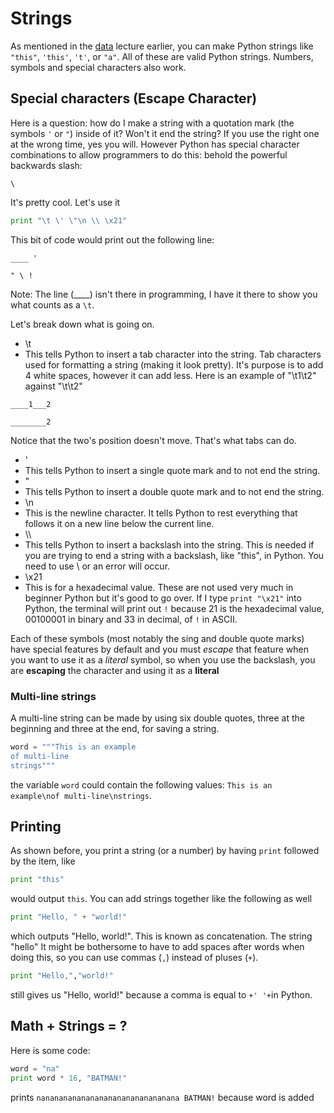 # Strings

As mentioned in the [data](/Users/michaelgardner/MEGA/Programming/teaching/data/data.md) lecture earlier, you can make Python strings like `"this"`, `'this'`, `'t'`, or `"a"`. All of these are valid Python strings. Numbers, symbols and special characters also work.

## Special characters (Escape Character)

Here is a question: how do I make a string with a quotation mark (the symbols `'` or `"`) inside of it? Won't it end the string? If you use the right one at the wrong time, yes you will. However Python has special character combinations to allow programmers to do this: behold the powerful backwards slash:

`\`

It's pretty cool. Let's use it

``` python    
print "\t \' \"\n \\ \x21"
```
This bit of code would print out the following line:

`____ '`

 `" \ !`

Note: The line (____) isn't there in programming, I have it there to show you what counts as a `\t`.

Let's break down what is going on.
* \t
 * This tells Python to insert a tab character into the string. Tab characters used for formatting a string (making it look pretty). It's purpose is to add 4 white spaces, however it can add less. Here is an example of "\t1\t2" against "\t\t2"

 `____1___2`

 `________2`

 Notice that the two's position doesn't move. That's what tabs can do.
* \'
 * This tells Python to insert a single quote mark and to not end the string.
* \"
 * This tells Python to insert a double quote mark and to not end the string.
* \n
 * This is the newline character. It tells Python to rest everything that follows it on a new line below the current line.
* \\\\
 * This tells Python to insert a backslash into the string. This is needed if you are trying to end a string with a backslash, like "this\", in Python. You need to use \\ or an error will occur.
* \x21
 * This is for a hexadecimal value. These are not used very much in beginner Python but it's good to go over. If I type `print "\x21"` into Python, the terminal will print out `!` because 21 is the hexadecimal value, 00100001 in binary and 33 in decimal, of `!` in ASCII.

Each of these symbols (most notably the sing and double quote marks) have special features by default and you must _escape_ that feature when you want to use it as a _literal_ symbol, so when you use the backslash, you are __escaping__ the character and using it as a __literal__

### Multi-line strings

A multi-line string can be made by using six double quotes, three at the beginning and three at the end, for saving a string.

``` python
word = """This is an example
of multi-line
strings"""

```
the variable `word` could contain the following values: `This is an example\nof multi-line\nstrings`.
## Printing

As shown before, you print a string (or a number) by having `print` followed by the item, like

```python
print "this"
```
would output `this`. You can add strings together like the following as well
```python
print "Hello, " + "world!"
```
which outputs "Hello, world!". This is known as concatenation. The string "hello" It might be bothersome to have to add spaces after words when doing this, so you can use commas (`,`) instead of pluses (`+`).

```python
print "Hello,","world!"
```
still gives us "Hello, world!" because a comma is equal to `+' '+`in Python.

## Math + Strings = ?

Here is some code:

``` python
word = "na"
print word * 16, "BATMAN!"
```
prints `nananananananananananananananana BATMAN!` because word is added 
